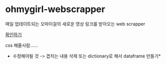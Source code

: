 # ohmygirl-webscrapper
매일 업데이트되는 오마이걸의 새로운 영상 링크를 받아오는 web scrapper

[확인하기](https://seovalue.github.io/ohmygirl-webscrapper/index.html)

css 해줄사람......

* 수정해야될 것 -> 겹치는 내용 삭제 또는 dictionary로 해서 dataframe 만들기*
